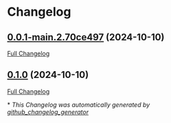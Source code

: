 # Changelog

## [0.0.1-main.2.70ce497](https://github.com/Carrera-Dev-Consulting/zombie-nomnom-api/tree/0.0.1-main.2.70ce497) (2024-10-10)

[Full Changelog](https://github.com/Carrera-Dev-Consulting/zombie-nomnom-api/compare/0.1.0...0.0.1-main.2.70ce497)

## [0.1.0](https://github.com/Carrera-Dev-Consulting/zombie-nomnom-api/tree/0.1.0) (2024-10-10)

[Full Changelog](https://github.com/Carrera-Dev-Consulting/zombie-nomnom-api/compare/78b08b2c773b841f34659ca7af298356d417e60b...0.1.0)



\* *This Changelog was automatically generated by [github_changelog_generator](https://github.com/github-changelog-generator/github-changelog-generator)*
